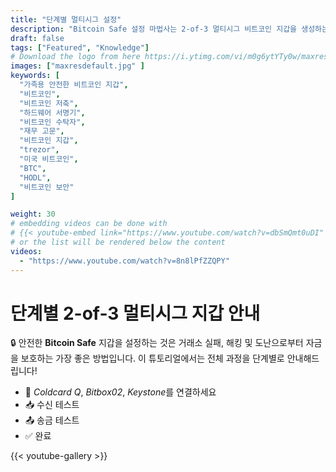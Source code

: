 ```yaml
---
title: "단계별 멀티시그 설정"
description: "Bitcoin Safe 설정 마법사는 2-of-3 멀티시그 비트코인 지갑을 생성하는 과정을 안내합니다"
draft: false
tags: ["Featured", "Knowledge"]
# Download the logo from here https://i.ytimg.com/vi/m0g6ytYTy0w/maxresdefault.jpg
images: ["maxresdefault.jpg" ]
keywords: [
  "가족용 안전한 비트코인 지갑",
  "비트코인",
  "비트코인 저축",
  "하드웨어 서명기",
  "비트코인 수탁자",
  "재무 고문",
  "비트코인 지갑",
  "trezor",
  "미국 비트코인",
  "BTC",
  "HODL",
  "비트코인 보안"
]

weight: 30
# embedding videos can be done with 
# {{< youtube-embed link="https://www.youtube.com/watch?v=dbSmQmt0uDI" >}}
# or the list will be rendered below the content
videos:
  - "https://www.youtube.com/watch?v=8n8lPfZZQPY"
---
```



# 단계별 2-of-3 멀티시그 지갑 안내

🔒 안전한 **Bitcoin Safe** 지갑을 설정하는 것은 거래소 실패, 해킹 및 도난으로부터 자금을 보호하는 가장 좋은 방법입니다. 이 튜토리얼에서는 전체 과정을 단계별로 안내해드립니다!
 

- 🔐 *Coldcard Q*, *Bitbox02*, *Keystone*를 연결하세요
- 📥 수신 테스트
- 📤 송금 테스트
- ✅ 완료



{{< youtube-gallery >}}